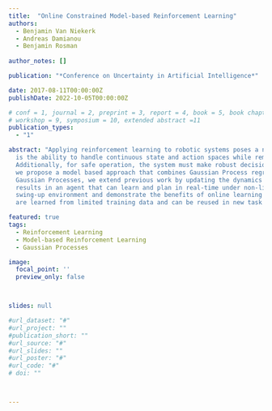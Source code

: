 ```yaml
---
title:  "Online Constrained Model-based Reinforcement Learning"
authors:
  - Benjamin Van Niekerk
  - Andreas Damianou
  - Benjamin Rosman
  
author_notes: []

publication: "*Conference on Uncertainty in Artificial Intelligence*"

date: 2017-08-11T00:00:00Z
publishDate: 2022-10-05T00:00:00Z

# conf = 1, journal = 2, preprint = 3, report = 4, book = 5, book chapter = 6, thesis = 7, patent = 9
# workshop = 9, symposium = 10, extended abstract =11
publication_types:
  - "1"

abstract: "Applying reinforcement learning to robotic systems poses a number of challenging problems. A key requirement 
  is the ability to handle continuous state and action spaces while remaining within a limited time and resource budget.
  Additionally, for safe operation, the system must make robust decisions under hard constraints. To address these challenges,
  we propose a model based approach that combines Gaussian Process regression and Receding Horizon Control. Using sparse spectrum 
  Gaussian Processes, we extend previous work by updating the dynamics model incrementally from a stream of sensory data. This 
  results in an agent that can learn and plan in real-time under non-linear constraints. We test our approach on a cart pole 
  swing-up environment and demonstrate the benefits of online learning on an autonomous racing task. The environment's dynamics
  are learned from limited training data and can be reused in new task instances without retraining."

featured: true
tags:
  - Reinforcement Learning
  - Model-based Reinforcement Learning
  - Gaussian Processes

image:
  focal_point: ''
  preview_only: false



slides: null

#url_dataset: "#"
#url_project: ""
#publication_short: ""
#url_source: "#"
#url_slides: ""
#url_poster: "#"
#url_code: "#"
# doi: ""



---
```

